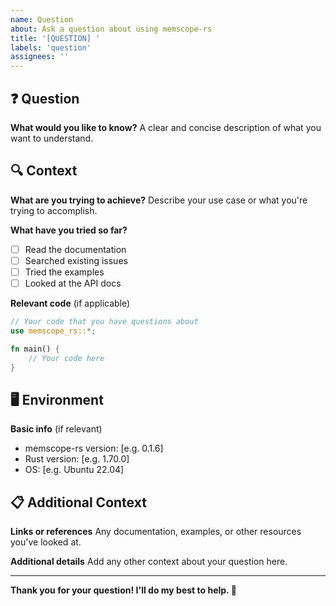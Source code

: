 ```yaml
---
name: Question
about: Ask a question about using memscope-rs
title: '[QUESTION] '
labels: 'question'
assignees: ''
---
```


## ❓ Question

**What would you like to know?**
A clear and concise description of what you want to understand.

## 🔍 Context

**What are you trying to achieve?**
Describe your use case or what you're trying to accomplish.

**What have you tried so far?**
- [ ] Read the documentation
- [ ] Searched existing issues
- [ ] Tried the examples
- [ ] Looked at the API docs

**Relevant code** (if applicable)
```rust
// Your code that you have questions about
use memscope_rs::*;

fn main() {
    // Your code here
}
```

## 🖥️ Environment

**Basic info** (if relevant)
- memscope-rs version: [e.g. 0.1.6]
- Rust version: [e.g. 1.70.0]
- OS: [e.g. Ubuntu 22.04]

## 📋 Additional Context

**Links or references**
Any documentation, examples, or other resources you've looked at.

**Additional details**
Add any other context about your question here.

---

**Thank you for your question! I'll do my best to help. 🤝**